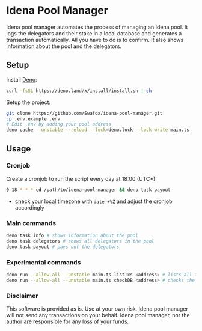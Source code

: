 # Idena Pool Manager

Idena pool manager automates the process of managing an Idena pool. It logs the
delegators and their stake in a local database and generates a transaction
automatically. All you have to do is to confirm. It also shows information about
the pool and the delegators.

## Setup

Install [Deno](https://deno.com/manual@v1.33.3/getting_started/installation):

```bash
curl -fsSL https://deno.land/x/install/install.sh | sh
```

Setup the project:

```bash
git clone https://github.com/Swafox/idena-pool-manager.git
cp .env.example .env
# Edit .env by adding your pool address
deno cache --unstable --reload --lock=deno.lock --lock-write main.ts
```

## Usage

### Cronjob

Create a cronjob to run the script every day at 18:00 (UTC*):

```bash
0 18 * * * cd /path/to/idena-pool-manager && deno task payout
```

* check your local timezone with `date +%Z` and adjust the cronjob accordingly

### Main commands

```bash
deno task info # shows information about the pool
deno task delegators # shows all delegators in the pool
deno task payout # pays out the delegators
```

### Experimental commands

```bash
deno run --allow-all --unstable main.ts listTxs <address> # lists all transactions for an address
deno run --allow-all --unstable main.ts checkDB <address> # checks the local db entry for the given address
```

### Disclaimer

This software is provided as is. Use at your own risk. Idena pool manager will
not send any transactions on your behalf. Idena pool manager, nor the author are
responsible for any loss of your funds.
